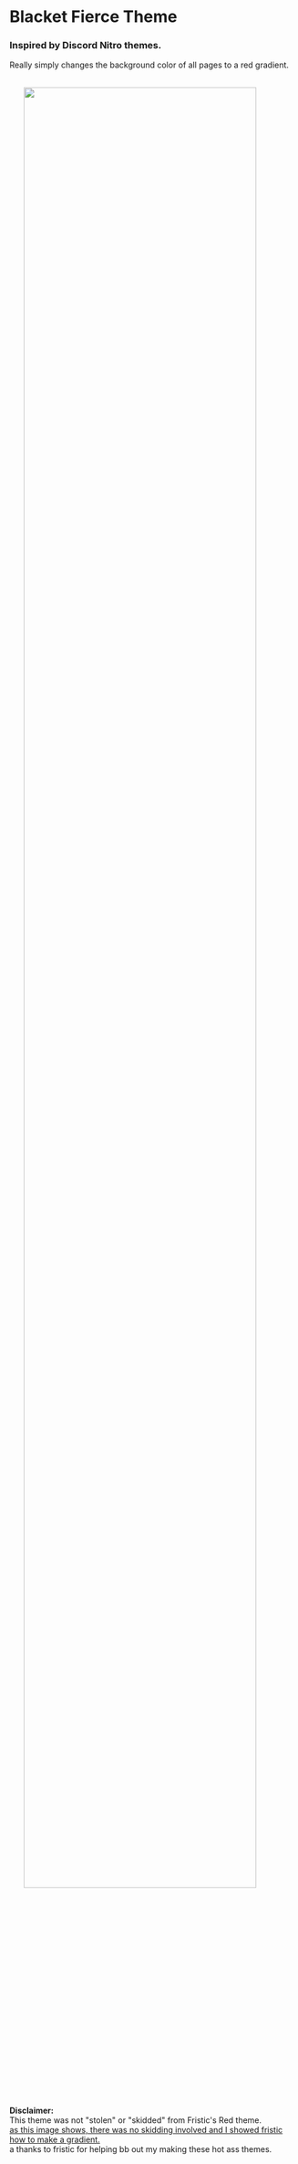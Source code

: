 <h1> Blacket Fierce Theme </h1>
<h3> Inspired by Discord Nitro themes. </h3>
<p>Really simply changes the background color of all pages to a red gradient.</p>
<br>
<img width="90%" style="margin-left: 5%" src="https://media.discordapp.net/attachments/1041068017200664639/1105309533544386570/Screen_Shot_2023-05-08_at_9.45.16_PM.png">
<br>
<br>
<p><b>Disclaimer:</b><br>This theme was not "stolen" or "skidded" from Fristic's Red theme.<br><a href="https://media.discordapp.net/attachments/1030953888083365948/1105309866412757052/Screen_Shot_2023-05-08_at_9.46.43_PM.png">as this image shows, there was no skidding involved and I showed fristic how to make a gradient.</a><br>a thanks to fristic for helping bb out my making these hot ass themes.</p>
